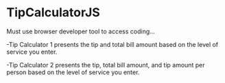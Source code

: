 # TipCalculatorJS
Must use browser developer tool to access coding...

-Tip Calculator 1 presents the tip and total bill amount based on the level of service you enter.

-Tip Calculator 2 presents the tip, total bill amount, and tip amount per person based on the level of service you enter.
